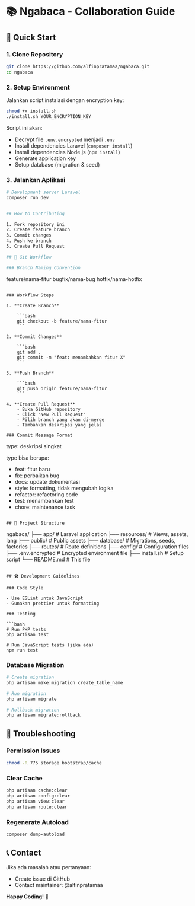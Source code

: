 # 📚 Ngabaca - Collaboration Guide

## 🚀 Quick Start

### 1. Clone Repository

```bash
git clone https://github.com/alfinpratamaa/ngabaca.git
cd ngabaca
```

### 2. Setup Environment

Jalankan script instalasi dengan encryption key:

```bash
chmod +x install.sh
./install.sh YOUR_ENCRYPTION_KEY
```

Script ini akan:

- Decrypt file `.env.encrypted` menjadi `.env`
- Install dependencies Laravel (`composer install`)
- Install dependencies Node.js (`npm install`)
- Generate application key
- Setup database (migration & seed)

### 3. Jalankan Aplikasi

```bash
# Development server Laravel
composer run dev


## How to Contributing

1. Fork repository ini
2. Create feature branch
3. Commit changes
4. Push ke branch
5. Create Pull Request

## 🌿 Git Workflow

### Branch Naming Convention

```

feature/nama-fitur
bugfix/nama-bug
hotfix/nama-hotfix

````

### Workflow Steps

1. **Create Branch**

    ```bash
    git checkout -b feature/nama-fitur
    ```

2. **Commit Changes**

    ```bash
    git add .
    git commit -m "feat: menambahkan fitur X"
    ```

3. **Push Branch**

    ```bash
    git push origin feature/nama-fitur
    ```

4. **Create Pull Request**
    - Buka GitHub repository
    - Click "New Pull Request"
    - Pilih branch yang akan di-merge
    - Tambahkan deskripsi yang jelas

### Commit Message Format

````

type: deskripsi singkat

type bisa berupa:

- feat: fitur baru
- fix: perbaikan bug
- docs: update dokumentasi
- style: formatting, tidak mengubah logika
- refactor: refactoring code
- test: menambahkan test
- chore: maintenance task

```

## 📁 Project Structure

```

ngabaca/
├── app/ # Laravel application
├── resources/ # Views, assets, lang
├── public/ # Public assets
├── database/ # Migrations, seeds, factories
├── routes/ # Route definitions
├── config/ # Configuration files
├── .env.encrypted # Encrypted environment file
├── install.sh # Setup script
└── README.md # This file

````

## 🛠️ Development Guidelines

### Code Style

- Use ESLint untuk JavaScript
- Gunakan prettier untuk formatting

### Testing

```bash
# Run PHP tests
php artisan test

# Run JavaScript tests (jika ada)
npm run test
````

### Database Migration

```bash
# Create migration
php artisan make:migration create_table_name

# Run migration
php artisan migrate

# Rollback migration
php artisan migrate:rollback
```

## 🔧 Troubleshooting

### Permission Issues

```bash
chmod -R 775 storage bootstrap/cache
```

### Clear Cache

```bash
php artisan cache:clear
php artisan config:clear
php artisan view:clear
php artisan route:clear
```

### Regenerate Autoload

```bash
composer dump-autoload
```

## 📞 Contact

Jika ada masalah atau pertanyaan:

- Create issue di GitHub
- Contact maintainer: @alfinpratamaa

**Happy Coding! 🎉**
